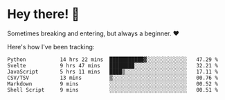 # Hey there! 👋
Sometimes breaking and entering, but always a beginner. ❤️

Here's how I've been tracking:
<!--START_SECTION:waka-->

```text
Python           14 hrs 22 mins  ███████████▓░░░░░░░░░░░░░   47.29 %
Svelte           9 hrs 47 mins   ████████░░░░░░░░░░░░░░░░░   32.21 %
JavaScript       5 hrs 11 mins   ████▒░░░░░░░░░░░░░░░░░░░░   17.11 %
CSV/TSV          13 mins         ▒░░░░░░░░░░░░░░░░░░░░░░░░   00.76 %
Markdown         9 mins          ░░░░░░░░░░░░░░░░░░░░░░░░░   00.52 %
Shell Script     9 mins          ░░░░░░░░░░░░░░░░░░░░░░░░░   00.51 %
```

<!--END_SECTION:waka-->
